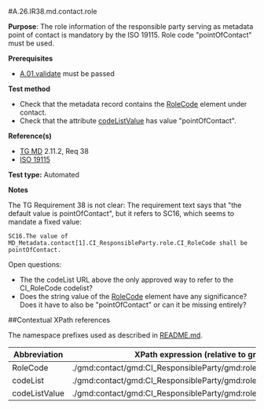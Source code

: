 #A.26.IR38.md.contact.role

**Purpose**: The role information of the responsible party serving as metadata point of contact is mandatory by the ISO 19115. Role code "pointOfContact" must be used.

**Prerequisites**
* [A.01.validate](A.01.validate.md) must be passed

**Test method**

* Check that the metadata record contains the [RoleCode](#roleCode) element under contact.
* Check that the attribute [codeListValue](#codeListValue) has value "pointOfContact".

**Reference(s)**

* [TG MD](./README.md#ref_TG_MD) 2.11.2, Req 38
* [ISO 19115](README.md#ref_ISO_19115)

**Test type:** Automated

**Notes**

The TG Requirement 38 is not clear: The requirement text says that "the default value is
pointOfContact", but it refers to SC16, which seems to mandate a fixed value:

    SC16.The value of MD_Metadata.contact[1].CI_ResponsibleParty.role.CI_RoleCode shall be pointOfContact.

Open questions:

* The the codeList URL above the only approved way to refer to the CI_RoleCode codelist?
* Does the string value of the [RoleCode](#roleCode) element have any significance? Does it have to also be "pointOfContact" or can it be missing entirely?

##Contextual XPath references

The namespace prefixes used as described in [README.md](./README.md#namespaces).

Abbreviation                                   |  XPath expression (relative to gmd:MD_Metadata)
-----------------------------------------------| -------------------------------------------------------------------------
<a name="roleCode"></a> RoleCode  | ./gmd:contact/gmd:CI_ResponsibleParty/gmd:role/gmd:CI_RoleCode
<a name="codeList"></a> codeList   | ./gmd:contact/gmd:CI_ResponsibleParty/gmd:role/gmd:CI_RoleCode@codeList
<a name="codeListValue"></a> codeListValue   | ./gmd:contact/gmd:CI_ResponsibleParty/gmd:role/gmd:CI_RoleCode@codeListValue

